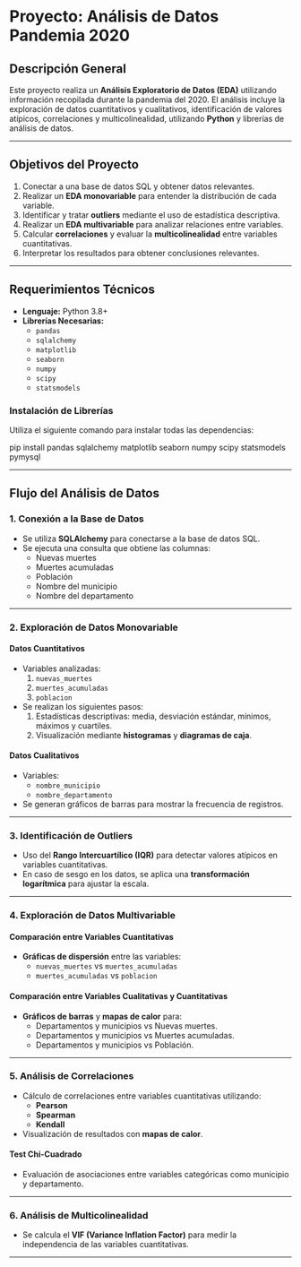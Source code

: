 # **Proyecto: Análisis de Datos Pandemia 2020**

## **Descripción General**

Este proyecto realiza un **Análisis Exploratorio de Datos (EDA)** utilizando información recopilada durante la pandemia del 2020\. El análisis incluye la exploración de datos cuantitativos y cualitativos, identificación de valores atípicos, correlaciones y multicolinealidad, utilizando **Python** y librerías de análisis de datos.

---

## **Objetivos del Proyecto**

1. Conectar a una base de datos SQL y obtener datos relevantes.  
2. Realizar un **EDA monovariable** para entender la distribución de cada variable.  
3. Identificar y tratar **outliers** mediante el uso de estadística descriptiva.  
4. Realizar un **EDA multivariable** para analizar relaciones entre variables.  
5. Calcular **correlaciones** y evaluar la **multicolinealidad** entre variables cuantitativas.  
6. Interpretar los resultados para obtener conclusiones relevantes.

---

## **Requerimientos Técnicos**

* **Lenguaje:** Python 3.8+  
* **Librerías Necesarias:**  
  * `pandas`  
  * `sqlalchemy`  
  * `matplotlib`  
  * `seaborn`  
  * `numpy`  
  * `scipy`  
  * `statsmodels`

### **Instalación de Librerías**

Utiliza el siguiente comando para instalar todas las dependencias:

pip install pandas sqlalchemy matplotlib seaborn numpy scipy statsmodels pymysql

---

## **Flujo del Análisis de Datos**

### **1\. Conexión a la Base de Datos**

* Se utiliza **SQLAlchemy** para conectarse a la base de datos SQL.  
* Se ejecuta una consulta que obtiene las columnas:  
  * Nuevas muertes  
  * Muertes acumuladas  
  * Población  
  * Nombre del municipio  
  * Nombre del departamento

---

### **2\. Exploración de Datos Monovariable**

#### **Datos Cuantitativos**

* Variables analizadas:  
  1. `nuevas_muertes`  
  2. `muertes_acumuladas`  
  3. `poblacion`  
* Se realizan los siguientes pasos:  
  1. Estadísticas descriptivas: media, desviación estándar, mínimos, máximos y cuartiles.  
  2. Visualización mediante **histogramas** y **diagramas de caja**.

#### **Datos Cualitativos**

* Variables:  
  * `nombre_municipio`  
  * `nombre_departamento`  
* Se generan gráficos de barras para mostrar la frecuencia de registros.

---

### **3\. Identificación de Outliers**

* Uso del **Rango Intercuartílico (IQR)** para detectar valores atípicos en variables cuantitativas.  
* En caso de sesgo en los datos, se aplica una **transformación logarítmica** para ajustar la escala.

---

### **4\. Exploración de Datos Multivariable**

#### **Comparación entre Variables Cuantitativas**

* **Gráficas de dispersión** entre las variables:  
  * `nuevas_muertes` vs `muertes_acumuladas`  
  * `muertes_acumuladas` vs `poblacion`

#### **Comparación entre Variables Cualitativas y Cuantitativas**

* **Gráficos de barras** y **mapas de calor** para:  
  * Departamentos y municipios vs Nuevas muertes.  
  * Departamentos y municipios vs Muertes acumuladas.  
  * Departamentos y municipios vs Población.

---

### **5\. Análisis de Correlaciones**

* Cálculo de correlaciones entre variables cuantitativas utilizando:  
  * **Pearson**  
  * **Spearman**  
  * **Kendall**  
* Visualización de resultados con **mapas de calor**.

#### **Test Chi-Cuadrado**

* Evaluación de asociaciones entre variables categóricas como municipio y departamento.

---

### **6\. Análisis de Multicolinealidad**

* Se calcula el **VIF (Variance Inflation Factor)** para medir la independencia de las variables cuantitativas.

---
